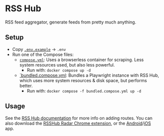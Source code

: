 # RSS Hub

RSS feed aggregator, generate feeds from pretty much anything.

## Setup

- Copy [`.env.example`](.env.example) -> `.env`
- Run one of the Compose files:
  - [`compose.yml`](./compose.yml): Uses a browserless container for scraping. Less system resources used, but also less powerful.
    - Run with: `docker compose up -d`
  - [`bundled.compose.yml](./bundled.compose.yml): Bundles a Playwright instance with RSS Hub, which uses more system resources & disk space, but performs better.
    - Run with: `docker compose -f bundled.compose.yml up -d`

## Usage

See the [RSS Hub documentation](https://docs.rsshub.app/guide/) for more info on adding routes. You can also download the [RSSHub Radar Chrome extension](https://chrome.google.com/webstore/detail/rsshub-radar/kefjpfngnndepjbopdmoebkipbgkggaa), or the [Android](https://f-droid.org/en/packages/com.gmail.cn.leetao94.rssaid/)/[iOS](https://apps.apple.com/us/app/rssbud/id1531443645) app.
